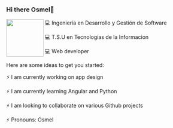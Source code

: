 ### Hi there Osmel🤖
<!--[Alt Text](https://pa1.narvii.com/6957/d2eb600c80c27ee32a019bcddccbc83ec7394c92r1-500-150_hq.gif)-->

<!--<img src="https://c.tenor.com/fSsxftCb8w0AAAAi/pikachu-running.gif" width="439" height="321" align="right"/>-->
<img src="https://soka.gitlab.io/angular/conceptos/http/consumir-servicios-api-rest/img/chuck-baila.gif" width="100" height="100" align="left"/>

💻 Ingeniería en Desarrollo y Gestión de Software

💻 T.S.U en Tecnologias de la Informacion 

💻 Web developer

<!--**OsmelMdz/OsmelMdz** is a ✨ _special_ ✨ repository because its `README.md` (this file) appears on your GitHub profile.-->
Here are some ideas to get you started:

⚡ I am currently working on app design


⚡ I am currently learning Angular and Python


⚡ I am looking to collaborate on various Github projects


⚡ Pronouns: Osmel 




